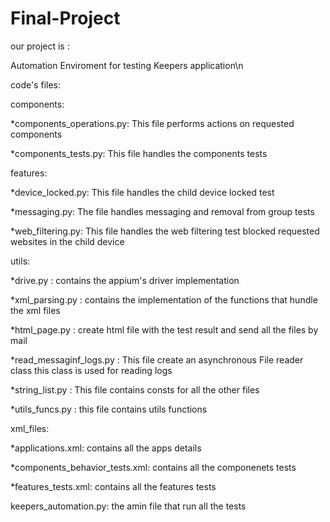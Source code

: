 # Final-Project
our project is :

Automation Enviroment for testing Keepers application\n

code's files:


components:

*components_operations.py: This file performs actions on requested components

*components_tests.py: This file handles the components tests

features:

*device_locked.py: This file handles the child device locked test

*messaging.py: The file handles messaging and removal from group tests

*web_filtering.py: This file handles the web filtering test blocked requested websites in the child device


utils:

*drive.py : contains the appium's driver implementation

*xml_parsing.py : contains the implementation of the functions that hundle the xml files

*html_page.py : create html file with the test result and send all the files by mail

*read_messaginf_logs.py : This file create an asynchronous File reader class this class is used for reading logs

*string_list.py : This file contains consts for all the other files

*utils_funcs.py : this file contains utils functions


xml_files:

*applications.xml: contains all the apps details

*components_behavior_tests.xml: contains all the componenets tests

*features_tests.xml: contains all the features tests


keepers_automation.py: the amin file that run all the tests
